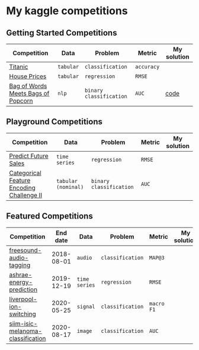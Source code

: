 # My kaggle competitions



## Getting Started Competitions

| Competition                                                                           |  Data     | Problem                 | Metric     | My solution                     |
|---------------------------------------------------------------------------------------|-----------|-------------------------|------------|---------------------------------|
| [Titanic](https://www.kaggle.com/c/titanic)                                           | `tabular` | `classification`        | `accuracy` |                                 |
| [House Prices](https://www.kaggle.com/c/house-prices-advanced-regression-techniques)  | `tabular` | `regression`            | `RMSE`     |                                 |
| [Bag of Words Meets Bags of Popcorn](https://www.kaggle.com/c/word2vec-nlp-tutorial)  | `nlp`     | `binary classification` | `AUC`      | [code](./word2vec-nlp-tutorial) |


## Playground Competitions

| Competition                                                                                    |  Data               | Problem                 | Metric     | My solution |
|------------------------------------------------------------------------------------------------|---------------------|-------------------------|------------|-------------|
| [Predict Future Sales](https://www.kaggle.com/c/competitive-data-science-predict-future-sales) | `time series`       | `regression`            | `RMSE`     |             |
| [Categorical Feature Encoding Challenge II](https://www.kaggle.com/c/cat-in-the-dat-ii)        | `tabular (nominal)` | `binary classification` | `AUC`      |             |


## Featured Competitions

| Competition                                                                                     | End date   |  Data         | Problem          | Metric     | My solution |
|-------------------------------------------------------------------------------------------------|------------|---------------|------------------|------------|-------------|
| [freesound-audio-tagging](https://www.kaggle.com/c/freesound-audio-tagging)                     | 2018-08-01 | `audio`       | `classification` | `MAP@3`    |             |
| [ashrae-energy-prediction](https://www.kaggle.com/c/ashrae-energy-prediction)                   | 2019-12-19 | `time series` | `regression`     | `RMSE`     |             |
| [liverpool-ion-switching](https://www.kaggle.com/c/liverpool-ion-switching)                     | 2020-05-25 | `signal`      | `classification` | `macro F1` |             |
| [siim-isic-melanoma-classification](https://www.kaggle.com/c/siim-isic-melanoma-classification) | 2020-08-17 | `image`       | `classification` | `AUC`      |             |